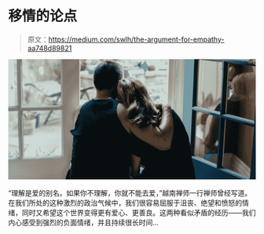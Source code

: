 # 移情的论点

> 原文：<https://medium.com/swlh/the-argument-for-empathy-aa748d89821>

![](img/b611ce0c89b885cc30b1c331f392870f.png)

“理解是爱的别名。如果你不理解，你就不能去爱，”越南禅师一行禅师曾经写道。在我们所处的这种激烈的政治气候中，我们很容易屈服于沮丧、绝望和愤怒的情绪，同时又希望这个世界变得更有爱心、更善良。这两种看似矛盾的经历——我们内心感受到强烈的负面情绪，并且持续很长时间…